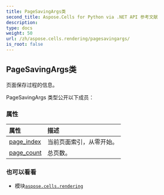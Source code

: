 ```yaml
---
title: PageSavingArgs类
second_title: Aspose.Cells for Python via .NET API 参考文献
description:
type: docs
weight: 50
url: /zh/aspose.cells.rendering/pagesavingargs/
is_root: false
---
```

## PageSavingArgs类
页面保存过程的信息。



PageSavingArgs 类型公开以下成员：

### 属性
|属性|描述|
| :- | :- |
| [page_index](/cells/python-net/zh/aspose.cells.rendering/pagesavingargs/page_index) |当前页面索引，从零开始。|
| [page_count](/cells/python-net/zh/aspose.cells.rendering/pagesavingargs/page_count) |总页数。|



### 也可以看看
* 模块[`aspose.cells.rendering`](..)
